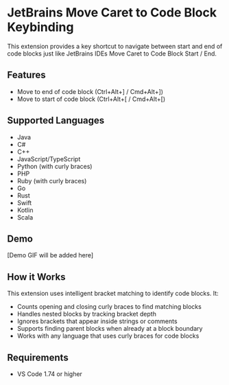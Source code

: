 # JetBrains Move Caret to Code Block Keybinding

This extension provides a key shortcut to navigate between start and end of code blocks just like JetBrains IDEs Move Caret to Code Block Start / End.

## Features

- Move to end of code block (Ctrl+Alt+] / Cmd+Alt+])
- Move to start of code block (Ctrl+Alt+[ / Cmd+Alt+[)

## Supported Languages

- Java
- C#
- C++
- JavaScript/TypeScript
- Python (with curly braces)
- PHP
- Ruby (with curly braces)
- Go
- Rust
- Swift
- Kotlin
- Scala

## Demo

[Demo GIF will be added here]

## How it Works

This extension uses intelligent bracket matching to identify code blocks. It:

- Counts opening and closing curly braces to find matching blocks
- Handles nested blocks by tracking bracket depth
- Ignores brackets that appear inside strings or comments
- Supports finding parent blocks when already at a block boundary
- Works with any language that uses curly braces for code blocks

## Requirements

- VS Code 1.74 or higher
